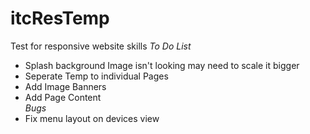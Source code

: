# itcResTemp
Test for responsive website skills
*To Do List*
- Splash background Image isn't looking may need to scale it bigger 
- Seperate Temp to individual Pages
- Add Image Banners
- Add Page Content  
*Bugs*
- Fix menu layout on devices view
